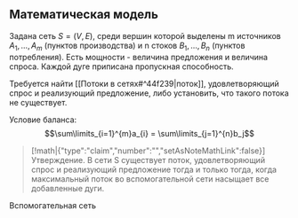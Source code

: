 ## Математическая модель
Задана сеть $S = (V, E)$, среди вершин которой выделены m источников $A_{1}, ..., A_{m}$ (пунктов производства) и n стоков $B_{1}, ..., B_{n}$ (пунктов потребления).
Есть мощности - величина предложения и величина спроса.
Каждой дуге приписана пропускная способность.

Требуется найти [[Потоки в сетях#^44f239|поток]], удовлетворяющий спрос и реализующий предложение, либо установить, что такого потока не существует.

Условие баланса:
$$\sum\limits_{i=1}^{m}a_{i} = \sum\limits_{j=1}^{n}b_j$$
> [!math|{"type":"claim","number":"","setAsNoteMathLink":false}] Утверждение.
> В сети S существует поток, удовлетворяющий спрос и реализующий предложение тогда и только тогда, когда максимальный поток во вспомогательной сети насыщает все добавленные дуги.

Вспомогательная сеть 